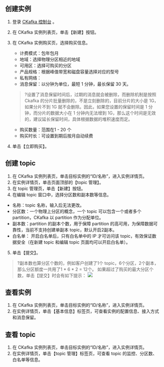 ## 创建实例
1. 登录 [CKafka 控制台](https://console.cloud.tencent.com/ckafka) 。
2. 在 CKafka 实例列表页，单击【新建】按钮。
3. 在 CKafka 实例购买页，选择购买信息。
	- 计费模式：包年包月
	- 地域：选择物理分区相近的地域
	- 可用区：选择可购买的分区
	- 产品规格：根据峰值带宽和磁盘容量选择对应的型号
	- 私有网络：
	- 消息保留：以分钟为单位，最短 1 分钟，最长保留 30 天。
	>?设置了消息保留时间后，过期的消息就会被删除，而删除机制是按照 Ckafka 的分片批量删除的，不是立刻删除的，目前分片的大小是 1G，如果分片不到 1G 就不会删除。因此，如果您设置的保留时间是 1 分钟，而分片的数据大小在 1 分钟内无法增到 1G，那么这个时间是无效的，建议延长保留时间，具体根据数据的堆积速度而定。
	- 购买数量：范围在1 - 20 个
	- 购买时长：可设置到期后按月自动续费

4. 单击【立即购买】。


## 创建 topic
1. 在 CKafka 实例列表页，单击目标实例的“ID/名称”，进入实例详情页。
2. 在实例详情页，单击页面顶部的【topic 管理】。
3. 在 topic 管理页，单击【新建】按钮。
4. 在编辑 topic 窗口中，选择分区数和副本数等信息。
 - 名称：topic 名称，输入后无法更改。
 - 分区数：一个物理上分区的概念，一个 topic 可以包含一个或者多个 partition，CKafka 以 partition 作为分配单位。
 - 副本数：partition 的副本个数，用于保障 partition 的高可用，为保障数据可靠性，当前不支持创建单副本 topic，默认开启2副本。
 - 白名单： 开启白名单后，只有白名单中的 IP 才可访问该 topic，有效保证数据安全（在新建 topic 和编辑 topic 页面均可以开启白名单）。

5. 单击【提交】。

>?副本数也算分区个数的，例如客户创建了1个 topic，6个分区，2个副本，那么分区额度一共用了1 \* 6 \* 2 = 12个。
如果超过了购买的最大分区个数，单击【提交】时会有如下提示：
![](https://main.qcloudimg.com/raw/eeb3b9aa16ef7b5ae6370d56affed865.png)

## 查看实例
1. 在 CKafka 实例列表页，单击目标实例的“ID/名称”，进入实例详情页。
2. 在实例详情页，单击【基本信息】标签页，可查看实例的配置信息、接入方式和消息保留。

## 查看 topic
1. 在 CKafka 实例列表页，单击目标实例的“ID/名称”，进入实例详情页。
2. 在实例详情页，单击【topic 管理】标签页，可查看 topic 的监控、分区数、白名单等信息。
